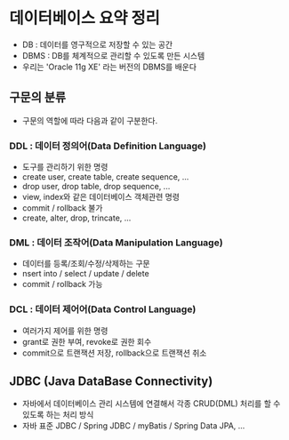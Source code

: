 
# 데이터베이스 요약 정리
- DB : 데이터를 영구적으로 저장할 수 있는 공간
- DBMS : DB를 체계적으로 관리할 수 있도록 만든 시스템
- 우리는 'Oracle 11g XE' 라는 버전의 DBMS를 배운다

## 구문의 분류
- 구문의 역할에 따라 다음과 같이 구분한다.
### DDL : 데이터 정의어(Data Definition Language)
- 도구를 관리하기 위한 명령
- create user, create table, create sequence, ...
- drop user, drop table, drop sequence, ...
- view, index와 같은 데이터베이스 객체관련 명령
- commit / rollback 불가
- create, alter, drop, trincate, ...

### DML : 데이터 조작어(Data Manipulation Language)
- 데이터를 등록/조회/수정/삭제하는 구문
- nsert into / select / update / delete
- commit / rollback 가능

### DCL : 데이터 제어어(Data Control Language)
- 여러가지 제어를 위한 명령
- grant로 권한 부여, revoke로 권한 회수
- commit으로 트랜잭션 저장, rollback으로 트랜잭션 취소

## JDBC (Java DataBase Connectivity)
- 자바에서 데이터베이스 관리 시스템에 연결해서 각종 CRUD(DML) 처리를 할 수 있도록 하는 처리 방식
- 자바 표준 JDBC / Spring JDBC / myBatis / Spring Data JPA, ...
